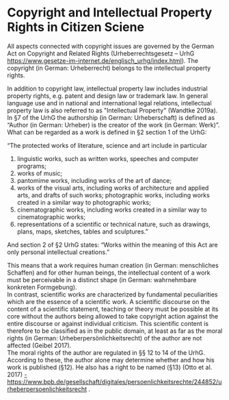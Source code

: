 # Copyright and Intellectual Property Rights in Citizen Sciene

All aspects connected with copyright issues are governed by the German Act on Copyright and Related Rights  (Urheberrechtsgesetz – UrhG <a href="https://www.gesetze-im-internet.de/englisch_urhg/index.html"> https://www.gesetze-im-internet.de/englisch_urhg/index.html</a>). The copyright (in German: Urheberrecht) belongs to the intellectual property rights. 

In addition to copyright law, intellectual property law includes industrial property rights, e.g. patent and design law or trademark law. In general language use and in national and international legal relations, intellectual property law is also referred to as "Intellectual Property" (Wandtke 2019a).  
In §7 of the UrhG the authorship (in German: Urheberschaft) is defined as “Author (in German: Urheber) is the creator of the work (in German: Werk)”.  
What can be regarded as a work is defined in §2 section 1 of the UrhG:  

“The protected works of literature, science and art include in particular
<ol type ="1">
<li> linguistic works, such as written works, speeches and computer programs;</li>
<li> works of music;</li>
<li> pantomime works, including works of the art of dance;</li>
<li> works of the visual arts, including works of architecture and applied arts, and drafts of such works; photographic works, including works created in a similar way to photographic works;</li>
<li> cinematographic works, including works created in a similar way to cinematographic works;</li>
<li> representations of a scientific or technical nature, such as drawings, plans, maps, sketches, tables and sculptures.”</li>
</ol>
  
And section 2 of §2 UrhG states: “Works within the meaning of this Act are only personal intellectual creations.”  

This means that a work requires human creation (in German: menschliches Schaffen) and for other human beings, the intellectual content of a work must be perceivable in a distinct shape (in German: wahrnehmbare konkreten Formgebung).  
In contrast, scientific works are characterized by fundamental peculiarities which are the essence of a scientific work. A scientific discourse on the content of a scientific statement, teaching or theory must be possible at its core without the authors being allowed to take copyright action against the entire discourse or against individual criticism. This scientific content is therefore to be classified as in the public domain, at least as far as the moral rights (in German: Urheberpersönlichkeitsrecht) of the author are not affected (Geibel 2017).  
The moral rights of the author are regulated in §§ 12 to 14 of the UrhG. According to these, the author alone may determine whether and how his work is published (§12). He also has a right to be named (§13) (Otto et al. 2017) <a href="https://www.bpb.de/gesellschaft/digitales/persoenlichkeitsrechte/244852/urheberpersoenlichkeitsrecht"> - https://www.bpb.de/gesellschaft/digitales/persoenlichkeitsrechte/244852/urheberpersoenlichkeitsrecht </a>.
  
